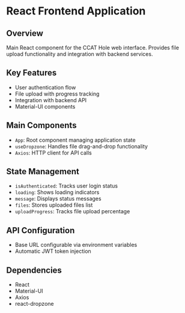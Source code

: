 # React Frontend Application

## Overview
Main React component for the CCAT Hole web interface. Provides file upload functionality and integration with backend services.

## Key Features
- User authentication flow
- File upload with progress tracking
- Integration with backend API
- Material-UI components

## Main Components
- `App`: Root component managing application state
- `useDropzone`: Handles file drag-and-drop functionality
- `Axios`: HTTP client for API calls

## State Management
- `isAuthenticated`: Tracks user login status
- `loading`: Shows loading indicators
- `message`: Displays status messages
- `files`: Stores uploaded files list
- `uploadProgress`: Tracks file upload percentage

## API Configuration
- Base URL configurable via environment variables
- Automatic JWT token injection

## Dependencies
- React
- Material-UI
- Axios
- react-dropzone